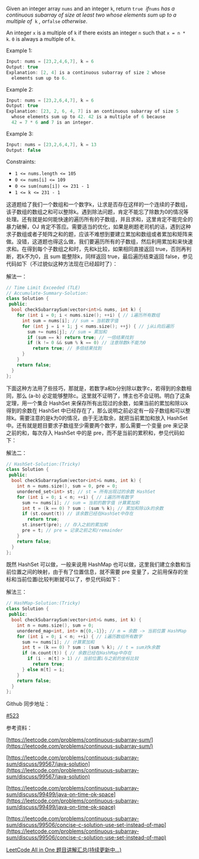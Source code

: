 Given an integer array `nums` and an integer `k`, return `true`  _if_`nums` _has a continuous subarray of size at least two whose elements sum up to a multiple of_  `k` _, or_`false` _otherwise_.

An integer `x` is a multiple of `k` if there exists an integer `n` such that `x = n * k`. `0` is always a multiple of `k`.

Example 1:

```cpp
Input: nums = [23,2,4,6,7], k = 6
Output: true
Explanation: [2, 4] is a continuous subarray of size 2 whose
  elements sum up to 6.
```

Example 2:

```cpp
Input: nums = [23,2,6,4,7], k = 6
Output: true
Explanation: [23, 2, 6, 4, 7] is an continuous subarray of size 5
  whose elements sum up to 42. 42 is a multiple of 6 because
  42 = 7 * 6 and 7 is an integer.
```

Example 3:

```cpp
Input: nums = [23,2,6,4,7], k = 13
Output: false
```

Constraints:

- `1 <= nums.length <= 105`
- `0 <= nums[i] <= 109`
- `0 <= sum(nums[i]) <= 231 - 1`
- `1 <= k <= 231 - 1`

这道题给了我们一个数组和一个数字k，让求是否存在这样的一个连续的子数组，该子数组的数组之和可以整除k。遇到除法问题，肯定不能忘了除数为0的情况等处理。还有就是如何能快速的遍历所有的子数组，并且求和，这里肯定不能完全的暴力破解，OJ 肯定不答应。需要适当的优化，如果是刷题老司机的话，遇到这种求子数组或者子矩阵之和的题，应该不难想到要建立累加和数组或者累加和矩阵来做。没错，这道题也得这么做，我们要遍历所有的子数组，然后利用累加和来快速求和。在得到每个子数组之和时，先和k比较，如果相同直接返回 true，否则再判断，若k不为0，且 sum 能整除k，同样返回 true，最后遍历结束返回 false，参见代码如下（不过貌似这种方法现在已经超时了）：

解法一：

```cpp
// Time Limit Exceeded (TLE)
// Accumulate-Summary-Solution:
class Solution {
 public:
  bool checkSubarraySum(vector<int>& nums, int k) {
    for (int i = 0; i < nums.size(); ++i) { // i遍历所有数组
      int sum = nums[i]; // sum = 当前数字值
      for (int j = i + 1; j < nums.size(); ++j) { // j从i向后遍历
        sum += nums[j]; // sum = 累加和
        if (sum == k) return true; // 一倍结果找到
        if (k != 0 && sum % k == 0) // 注意除数k不能为0
          return true; // 多倍结果找到
      }
    }
    return false;
  }
};
```

下面这种方法用了些技巧，那就是，若数字a和b分别除以数字c，若得到的余数相同，那么 (a-b) 必定能够整除c。这里就不证明了，博主也不会证明。明白了这条定理，用一个集合 HashSet 来保存所有出现过的余数，如果当前的累加和除以k得到的余数在 HashSet 中已经存在了，那么说明之前必定有一段子数组和可以整除k。需要注意的是k为0的情况，由于无法取余，就把当前累加和放入 HashSet 中。还有就是题目要求子数组至少需要两个数字，那么需要一个变量 pre 来记录之前的和，每次存入 HashSet 中的是 pre，而不是当前的累积和，参见代码如下：

解法二：

```cpp
// HashSet-Solution:(Tricky)
class Solution {
 public:
  bool checkSubarraySum(vector<int>& nums, int k) {
    int n = nums.size(), sum = 0, pre = 0;
    unordered_set<int> st; // st = 所有出现过的余数 HashSet
    for (int i = 0; i < n; ++i) { // i遍历所有数字
      sum += nums[i]; // sum = 当前的数字值 计算累加和
      int t = (k == 0) ? sum : (sum % k); // 累加和除以k的余数
      if (st.count(t)) // 该余数已经在HashSet中存在
        return true;
      st.insert(pre); // 存入之前的累加和
      pre = t; // pre = 记录之前之和/remainder
    }
    return false;
  }
};
```

既然 HashSet 可以做，一般来说用 HashMap 也可以做，这里我们建立余数和当前位置之间的映射，由于有了位置信息，就不需要 pre 变量了，之前用保存的坐标和当前位置i比较判断就可以了，参见代码如下：

解法三：

```cpp
// HashMap-Solution:(Tricky)
class Solution {
 public:
  bool checkSubarraySum(vector<int>& nums, int k) {
    int n = nums.size(), sum = 0;
    unordered_map<int, int> m{{0,-1}}; // m = 余数 -> 当前位置 HashMap
    for (int i = 0; i < n; ++i) { // i遍历数组所有数字
      sum += nums[i]; // 计算累加和
      int t = (k == 0) ? sum : (sum % k); // t = sum对k余数
      if (m.count(t)) { // 余数已经在HashMap中存在
        if (i - m[t] > 1) // 当前位置i与之前的坐标比较
          return true;
      } else m[t] = i;
    }
    return false;
  }
};
```

Github 同步地址：

[#523](https://github.com/grandyang/leetcode/issues/523)

参考资料：

[https://leetcode.com/problems/continuous-subarray-sum/](https://leetcode.com/problems/continuous-subarray-sum/)

[https://leetcode.com/problems/continuous-subarray-sum/discuss/99567/java-solution](https://leetcode.com/problems/continuous-subarray-sum/discuss/99567/java-solution)

[https://leetcode.com/problems/continuous-subarray-sum/discuss/99499/java-on-time-ok-space](https://leetcode.com/problems/continuous-subarray-sum/discuss/99499/java-on-time-ok-space)

[https://leetcode.com/problems/continuous-subarray-sum/discuss/99506/concise-c-solution-use-set-instead-of-map](https://leetcode.com/problems/continuous-subarray-sum/discuss/99506/concise-c-solution-use-set-instead-of-map)

[LeetCode All in One 题目讲解汇总(持续更新中...)](http://www.cnblogs.com/grandyang/p/4606334.html)
